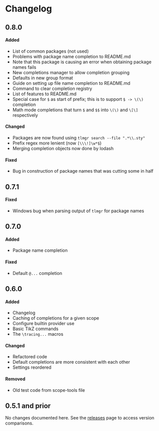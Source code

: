 <!--
Standard format:

## <version number>
#### Added
- ...

#### Changed
- ...

#### Fixed
- ...

#### Removed
- ...

-->


# Changelog
<!-- ## Unreleased -->

## 0.8.0
#### Added
- List of common packages (not used)
- Problems with package name completion to README.md
- Note that this package is causing an error when obtaining package names fails
- New completions manager to allow completion grouping
- Defaults in new group format
- Guide on setting up file name completion to README.md
- Command to clear completion registry
- List of features to README.md
- Special case for `$` as start of prefix; this is to support `$ -> \(\)` completion
- Math mode completions that turn `$` and `$$` into `\(\)` and `\[\]` respectively

#### Changed
- Packages are now found using `tlmgr search --file ".*\\.sty"`
- Prefix regex more lenient (now `[\\\!]\w*$`)
- Merging completion objects now done by lodash

#### Fixed
- Bug in construction of package names that was cutting some in half

## 0.7.1
#### Fixed
- Windows bug when parsing output of `tlmgr` for package names

## 0.7.0
#### Added
- Package name completion
#### Fixed
- Default `@...` completion


## 0.6.0
#### Added
- Changelog
- Caching of completions for a given scope
- Configure builtin provider use
- Basic TikZ commands
- The `\tracing...` macros

#### Changed
- Refactored code
- Default completions are more consistent with each other
- Settings reordered

#### Removed
- Old test code from scope-tools file

## 0.5.1 and prior
No changes documented here. See the [releases](https://github.com/Aerijo/autocomplete-latex/releases) page to access version comparisons.

